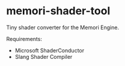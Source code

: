 # memori-shader-tool
Tiny shader converter for the Memori Engine.

Requirements:
- Microsoft ShaderConductor
- Slang Shader Compiler